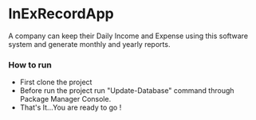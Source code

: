 # InExRecordApp

A company can keep their Daily Income and Expense using this software system and generate monthly and yearly reports. 

### How to run ###

* First clone the project
* Before run the project run "Update-Database" command through Package Manager Console.
* That's It...You are ready to go !
